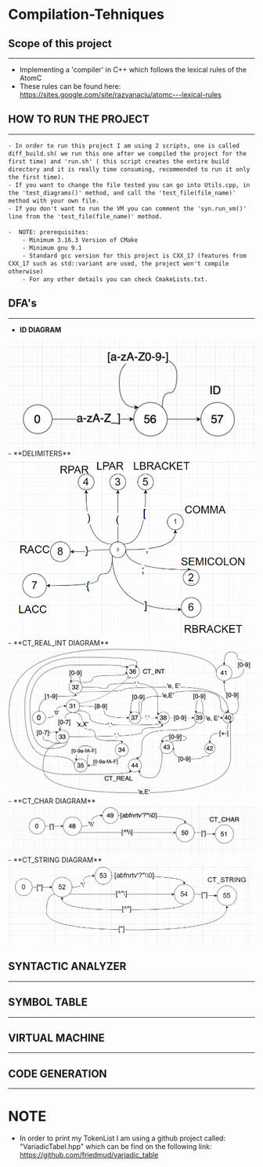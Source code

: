 # Compilation-Tehniques
## Scope of this project
-------------
- Implementing a 'compiler' in C++ which follows the lexical rules of the AtomC
- These rules can be found here: https://sites.google.com/site/razvanaciu/atomc---lexical-rules 

## HOW TO RUN THE PROJECT
-------

    - In order to run this project I am using 2 scripts, one is called diff_build.sh( we run this one after we compiled the project for the first time) and 'run.sh' ( this script creates the entire build directory and it is really time consuming, recommended to run it only the first time).
    - If you want to change the file tested you can go into Utils.cpp, in the 'test_diagrams()' method, and call the 'test_file(file_name)' method with your own file.
    - If you don't want to run the VM you can comment the 'syn.run_vm()' line from the 'test_file(file_name)' method.

    -  NOTE: prerequisites:
        - Minimum 3.16.3 Version of CMake
        - Minimum gnu 9.1
        - Standard gcc version for this project is CXX_17 (features from CXX_17 such as std::variant are used, the project won't compile otherwise)
        - For any other details you can check CmakeLists.txt.
## DFA's
----------------------

- **ID DIAGRAM**
<img src="./images/ID.png" name="image-name1">
- **DELIMITERS**
<img src="./images/delimiters.png" name="image-name2">
- **CT_REAL_INT DIAGRAM**
<img src="./images/ct_real_int_copy.jpg" name="image-name3">
- **CT_CHAR DIAGRAM**
<img src="./images/ct_char.png" name="image-name3">
- **CT_STRING DIAGRAM**
<img src="./images/ct_string.png" name="image-name3">

## SYNTACTIC ANALYZER
------------------------

## SYMBOL TABLE
------------------------

## VIRTUAL MACHINE
------------------------

## CODE GENERATION
------------------------
# NOTE

- In order to print my TokenList I am using a github project called: "VariadicTabel.hpp" which
can be find on the following link: https://github.com/friedmud/variadic_table
